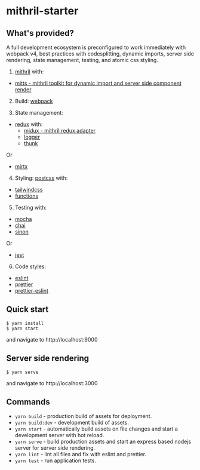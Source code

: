 # mithril-starter

## What's provided?

A full development ecosystem is preconfigured to work immediately with webpack v4, best practices with codesplitting, dynamic imports, server side rendering, state management, testing, and atomic css styling.

1. [mithril](https://github.com/lhorie/mithril.js) with:

- [mitts - mithril toolkit for dynamic import and server side component render](https://github.com/bmartel/mitts)

2. Build: [webpack](https://github.com/webpack/webpack)

3. State management:

- [redux](https://github.com/reduxjs/redux) with:
  - [midux - mithril redux adapter](https://github.com/bmartel/midux)
  - [logger](https://github.com/LogRocket/redux-logger)
  - [thunk](https://github.com/reduxjs/redux-thunk)
  
 Or
 
- [mirtx](https://github.com/bmartel/mirtx)

4. Styling: [postcss](https://github.com/postcss/postcss) with:

- [tailwindcss](https://github.com/tailwindcss/tailwindcss)
- [functions](https://github.com/andyjansson/postcss-functions)

5. Testing with:

- [mocha](https://github.com/mochajs/mocha)
- [chai](https://github.com/chaijs/chai)
- [sinon](https://github.com/sinonjs/sinon)

Or

- [jest](https://github.com/facebook/jest)

6. Code styles:

- [eslint](https://github.com/eslint/eslint)
- [prettier](https://github.com/prettier/prettier)
- [prettier-eslint](https://github.com/prettier/prettier-eslint)

## Quick start

```
$ yarn install
$ yarn start
```

and navigate to http://localhost:9000

## Server side rendering

```
$ yarn serve
```

and navigate to http://localhost:3000

## Commands

- `yarn build` - production build of assets for deployment.
- `yarn build:dev` - development build of assets.
- `yarn start` - automatically build assets on file changes and start a development server with hot reload.
- `yarn serve` - build production assets and start an express based nodejs server for server side rendering.
- `yarn lint` - lint all files and fix with eslint and prettier.
- `yarn test` - run application tests.
